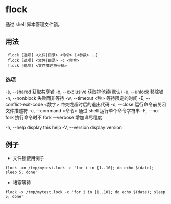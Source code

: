 # flock

通过 shell 脚本管理文件锁。

## 用法
```shell
 flock [选项] <文件|目录> <命令> [<参数>...]
 flock [选项] <文件|目录> -c <命令>
 flock [选项] <文件描述符号码>
```

### 选项
 -s, --shared             获取共享锁
 -x, --exclusive          获取排他锁(默认)
 -u, --unlock             移除锁
 -n, --nonblock           失败而非等待
 -w, --timeout <秒>       等待限定的时间
 -E, --conflict-exit-code <数字>     冲突或超时后的退出代码
 -o, --close              运行命令前关闭文件描述符
 -c, --command <命令>      通过 shell 运行单个命令字符串
 -F, --no-fork            执行命令时不 fork
     --verbose            增加详尽程度

 -h, --help               display this help
 -V, --version            display version


## 例子

- 文件锁使用例子
```shell
flock -xn /tmp/mytest.lock -c 'for i in {1..10}; do echo $(date); sleep 5; done'
```

- 堵塞等待
```shell
flock -x /tmp/mytest.lock -c 'for i in {1..10}; do echo $(date); sleep 5; done'
```
